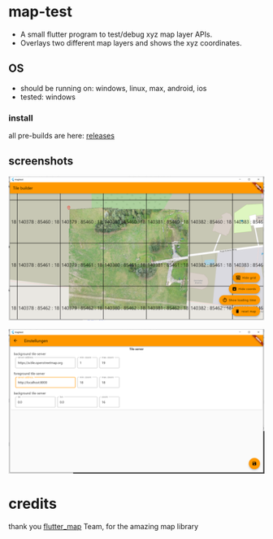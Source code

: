 # map-test

* A small flutter program to test/debug xyz map layer APIs.
* Overlays two different map layers and shows the xyz coordinates.

## OS

* should be running on: windows, linux, max, android, ios
* tested: windows

### install

all pre-builds are here: [releases](releases)

## screenshots

![](docs/img/screen_map.png)

![](docs/img/screen_settings.png)

# credits

thank you [flutter_map](https://github.com/fleaflet/flutter_map) Team, for the amazing map library
